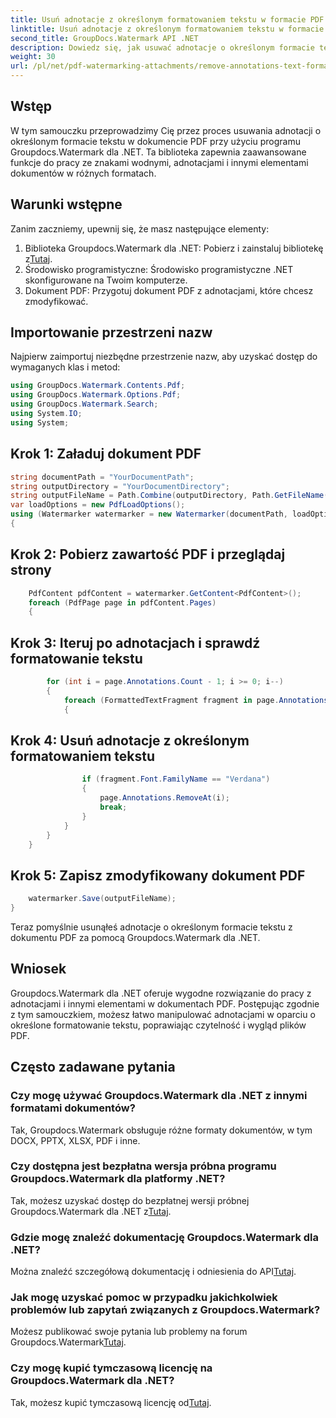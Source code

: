 ```yaml
---
title: Usuń adnotacje z określonym formatowaniem tekstu w formacie PDF
linktitle: Usuń adnotacje z określonym formatowaniem tekstu w formacie PDF
second_title: GroupDocs.Watermark API .NET
description: Dowiedz się, jak usuwać adnotacje o określonym formacie tekstu w dokumentach PDF za pomocą Groupdocs dla .NET.
weight: 30
url: /pl/net/pdf-watermarking-attachments/remove-annotations-text-formatting-pdf/
---
```

## Wstęp
W tym samouczku przeprowadzimy Cię przez proces usuwania adnotacji o określonym formacie tekstu w dokumencie PDF przy użyciu programu Groupdocs.Watermark dla .NET. Ta biblioteka zapewnia zaawansowane funkcje do pracy ze znakami wodnymi, adnotacjami i innymi elementami dokumentów w różnych formatach.
## Warunki wstępne
Zanim zaczniemy, upewnij się, że masz następujące elementy:
1.  Biblioteka Groupdocs.Watermark dla .NET: Pobierz i zainstaluj bibliotekę z[Tutaj](https://releases.groupdocs.com/Watermark/net/).
2. Środowisko programistyczne: Środowisko programistyczne .NET skonfigurowane na Twoim komputerze.
3. Dokument PDF: Przygotuj dokument PDF z adnotacjami, które chcesz zmodyfikować.

## Importowanie przestrzeni nazw
Najpierw zaimportuj niezbędne przestrzenie nazw, aby uzyskać dostęp do wymaganych klas i metod:
```csharp
using GroupDocs.Watermark.Contents.Pdf;
using GroupDocs.Watermark.Options.Pdf;
using GroupDocs.Watermark.Search;
using System.IO;
using System;
```
## Krok 1: Załaduj dokument PDF
```csharp
string documentPath = "YourDocumentPath";
string outputDirectory = "YourDocumentDirectory";
string outputFileName = Path.Combine(outputDirectory, Path.GetFileName(documentPath));
var loadOptions = new PdfLoadOptions();
using (Watermarker watermarker = new Watermarker(documentPath, loadOptions))
{
```
## Krok 2: Pobierz zawartość PDF i przeglądaj strony
```csharp
    PdfContent pdfContent = watermarker.GetContent<PdfContent>();
    foreach (PdfPage page in pdfContent.Pages)
    {
```
## Krok 3: Iteruj po adnotacjach i sprawdź formatowanie tekstu
```csharp
        for (int i = page.Annotations.Count - 1; i >= 0; i--)
        {
            foreach (FormattedTextFragment fragment in page.Annotations[i].FormattedTextFragments)
            {
```
## Krok 4: Usuń adnotacje z określonym formatowaniem tekstu
```csharp
                if (fragment.Font.FamilyName == "Verdana")
                {
                    page.Annotations.RemoveAt(i);
                    break;
                }
            }
        }
    }
```
## Krok 5: Zapisz zmodyfikowany dokument PDF
```csharp
    watermarker.Save(outputFileName);
}
```
Teraz pomyślnie usunąłeś adnotacje o określonym formacie tekstu z dokumentu PDF za pomocą Groupdocs.Watermark dla .NET.

## Wniosek
Groupdocs.Watermark dla .NET oferuje wygodne rozwiązanie do pracy z adnotacjami i innymi elementami w dokumentach PDF. Postępując zgodnie z tym samouczkiem, możesz łatwo manipulować adnotacjami w oparciu o określone formatowanie tekstu, poprawiając czytelność i wygląd plików PDF.
## Często zadawane pytania
### Czy mogę używać Groupdocs.Watermark dla .NET z innymi formatami dokumentów?
Tak, Groupdocs.Watermark obsługuje różne formaty dokumentów, w tym DOCX, PPTX, XLSX, PDF i inne.
### Czy dostępna jest bezpłatna wersja próbna programu Groupdocs.Watermark dla platformy .NET?
 Tak, możesz uzyskać dostęp do bezpłatnej wersji próbnej Groupdocs.Watermark dla .NET z[Tutaj](https://releases.groupdocs.com/).
### Gdzie mogę znaleźć dokumentację Groupdocs.Watermark dla .NET?
 Można znaleźć szczegółową dokumentację i odniesienia do API[Tutaj](https://tutorials.groupdocs.com/Watermark/net/).
### Jak mogę uzyskać pomoc w przypadku jakichkolwiek problemów lub zapytań związanych z Groupdocs.Watermark?
 Możesz publikować swoje pytania lub problemy na forum Groupdocs.Watermark[Tutaj](https://forum.groupdocs.com/c/watermark/19).
### Czy mogę kupić tymczasową licencję na Groupdocs.Watermark dla .NET?
 Tak, możesz kupić tymczasową licencję od[Tutaj](https://purchase.groupdocs.com/temporary-license/).